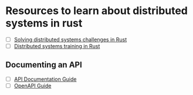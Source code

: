 # Resources to learn about distributed systems in rust

- [ ] [Solving distributed systems challenges in Rust](https://www.youtube.com/watch?v=gboGyccRVXI)
- [ ] [Distributed systems training in Rust](https://tikv.org/blog/talent-training/)

## Documenting an API

- [ ] [API Documentation Guide](https://stoplight.io/api-documentation-guide)
- [ ] [OpenAPI Guide](https://learn.openapis.org/)

